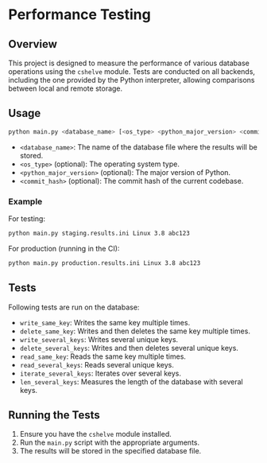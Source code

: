 # Performance Testing

## Overview

This project is designed to measure the performance of various database operations using the `cshelve` module. Tests are conducted on all backends, including the one provided by the Python interpreter, allowing comparisons between local and remote storage.

## Usage

```sh
python main.py <database_name> [<os_type> <python_major_version> <commit_hash>]
```

- `<database_name>`: The name of the database file where the results will be stored.
- `<os_type>` (optional): The operating system type.
- `<python_major_version>` (optional): The major version of Python.
- `<commit_hash>` (optional): The commit hash of the current codebase.

### Example

For testing:
```sh
python main.py staging.results.ini Linux 3.8 abc123
```

For production (running in the CI):
```sh
python main.py production.results.ini Linux 3.8 abc123
```

## Tests

Following tests are run on the database:
- `write_same_key`: Writes the same key multiple times.
- `delete_same_key`: Writes and then deletes the same key multiple times.
- `write_several_keys`: Writes several unique keys.
- `delete_several_keys`: Writes and then deletes several unique keys.
- `read_same_key`: Reads the same key multiple times.
- `read_several_keys`: Reads several unique keys.
- `iterate_several_keys`: Iterates over several keys.
- `len_several_keys`: Measures the length of the database with several keys.

## Running the Tests

1. Ensure you have the `cshelve` module installed.
2. Run the `main.py` script with the appropriate arguments.
3. The results will be stored in the specified database file.
